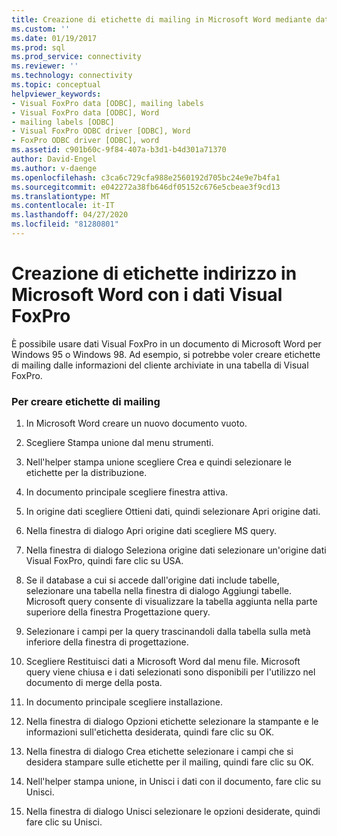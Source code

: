 ```yaml
---
title: Creazione di etichette di mailing in Microsoft Word mediante dati Visual FoxPro | Microsoft Docs
ms.custom: ''
ms.date: 01/19/2017
ms.prod: sql
ms.prod_service: connectivity
ms.reviewer: ''
ms.technology: connectivity
ms.topic: conceptual
helpviewer_keywords:
- Visual FoxPro data [ODBC], mailing labels
- Visual FoxPro data [ODBC], Word
- mailing labels [ODBC]
- Visual FoxPro ODBC driver [ODBC], Word
- FoxPro ODBC driver [ODBC], word
ms.assetid: c901b60c-9f84-407a-b3d1-b4d301a71370
author: David-Engel
ms.author: v-daenge
ms.openlocfilehash: c3ca6c729cfa988e2560192d705bc24e9e7b4fa1
ms.sourcegitcommit: e042272a38fb646df05152c676e5cbeae3f9cd13
ms.translationtype: MT
ms.contentlocale: it-IT
ms.lasthandoff: 04/27/2020
ms.locfileid: "81280801"
---
```

# <a name="creating-mailing-labels-in-microsoft-word-using-visual-foxpro-data"></a>Creazione di etichette indirizzo in Microsoft Word con i dati Visual FoxPro
È possibile usare dati Visual FoxPro in un documento di Microsoft Word per Windows 95 o Windows 98. Ad esempio, si potrebbe voler creare etichette di mailing dalle informazioni del cliente archiviate in una tabella di Visual FoxPro.  
  
### <a name="to-create-mailing-labels"></a>Per creare etichette di mailing  
  
1.  In Microsoft Word creare un nuovo documento vuoto.  
  
2.  Scegliere Stampa unione dal menu strumenti.  
  
3.  Nell'helper stampa unione scegliere Crea e quindi selezionare le etichette per la distribuzione.  
  
4.  In documento principale scegliere finestra attiva.  
  
5.  In origine dati scegliere Ottieni dati, quindi selezionare Apri origine dati.  
  
6.  Nella finestra di dialogo Apri origine dati scegliere MS query.  
  
7.  Nella finestra di dialogo Seleziona origine dati selezionare un'origine dati Visual FoxPro, quindi fare clic su USA.  
  
8.  Se il database a cui si accede dall'origine dati include tabelle, selezionare una tabella nella finestra di dialogo Aggiungi tabelle. Microsoft query consente di visualizzare la tabella aggiunta nella parte superiore della finestra Progettazione query.  
  
9. Selezionare i campi per la query trascinandoli dalla tabella sulla metà inferiore della finestra di progettazione.  
  
10. Scegliere Restituisci dati a Microsoft Word dal menu file. Microsoft query viene chiusa e i dati selezionati sono disponibili per l'utilizzo nel documento di merge della posta.  
  
11. In documento principale scegliere installazione.  
  
12. Nella finestra di dialogo Opzioni etichette selezionare la stampante e le informazioni sull'etichetta desiderata, quindi fare clic su OK.  
  
13. Nella finestra di dialogo Crea etichette selezionare i campi che si desidera stampare sulle etichette per il mailing, quindi fare clic su OK.  
  
14. Nell'helper stampa unione, in Unisci i dati con il documento, fare clic su Unisci.  
  
15. Nella finestra di dialogo Unisci selezionare le opzioni desiderate, quindi fare clic su Unisci.

